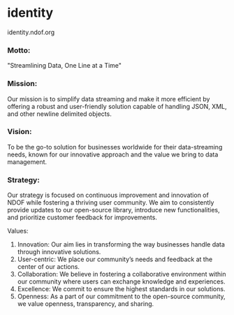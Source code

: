 # identity
identity.ndof.org


### Motto:
"Streamlining Data, One Line at a Time"

### Mission:
Our mission is to simplify data streaming and make it more efficient by offering a robust and user-friendly solution capable of handling JSON, XML, and other newline delimited objects.

### Vision:
To be the go-to solution for businesses worldwide for their data-streaming needs, known for our innovative approach and the value we bring to data management.

### Strategy:
Our strategy is focused on continuous improvement and innovation of NDOF while fostering a thriving user community. 
We aim to consistently provide updates to our open-source library, introduce new functionalities, and prioritize customer feedback for improvements.

Values:
1. Innovation: Our aim lies in transforming the way businesses handle data through innovative solutions.
2. User-centric: We place our community’s needs and feedback at the center of our actions.
3. Collaboration: We believe in fostering a collaborative environment within our community where users can exchange knowledge and experiences.
4. Excellence: We commit to ensure the highest standards in our solutions.
5. Openness: As a part of our commitment to the open-source community, we value openness, transparency, and sharing.
